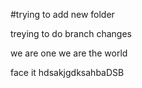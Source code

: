 #trying to add new folder

treying to do branch changes

we are one
we are the world

face it
hdsakjgdksahbaDSB